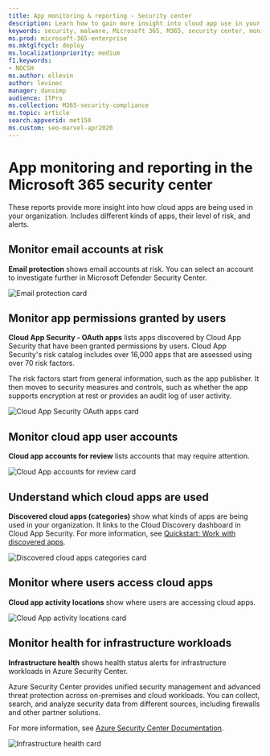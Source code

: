```yaml
---
title: App monitoring & reporting - Security center
description: Learn how to gain more insight into cloud app use in your organization. Includes different kinds of apps, their level of risk, and alerts.
keywords: security, malware, Microsoft 365, M365, security center, monitor, report, apps
ms.prod: microsoft-365-enterprise
ms.mktglfcycl: deploy
ms.localizationpriority: medium
f1.keywords:
- NOCSH
ms.author: ellevin
author: levinec
manager: dansimp
audience: ITPro
ms.collection: M365-security-compliance  
ms.topic: article
search.appverid: met150
ms.custom: seo-marvel-apr2020
---
```


# App monitoring and reporting in the Microsoft 365 security center

These reports provide more insight into how cloud apps are being used in your organization. Includes different kinds of apps, their level of risk, and alerts.

## Monitor email accounts at risk

**Email protection** shows email accounts at risk. You can select an account to investigate further in Microsoft Defender Security Center.

![Email protection card](../../media/email-protection.png)

## Monitor app permissions granted by users

**Cloud App Security - OAuth apps** lists apps discovered by Cloud App Security that have been granted permissions by users. Cloud App Security's risk catalog includes over 16,000 apps that are assessed using over 70 risk factors.

The risk factors start from general information, such as the app publisher. It then moves to security measures and controls, such as whether the app supports encryption at rest or provides an audit log of user activity.

![Cloud App Security OAuth apps card](../../media/cloud-app-security-oauth-apps.png)

## Monitor cloud app user accounts

**Cloud app accounts for review** lists accounts that may require attention.

![Cloud App accounts for review card](../../media/cloud-app-accounts-for-review.png)

## Understand which cloud apps are used

**Discovered cloud apps (categories)** show what kinds of apps are being used in your organization. It links to the Cloud Discovery dashboard in Cloud App Security. For more information, see [Quickstart: Work with discovered apps](https://docs.microsoft.com/cloud-app-security/discovered-apps).  

![Discovered cloud apps categories card](../../media/discovered-cloud-apps-categories.png)

## Monitor where users access cloud apps

**Cloud app activity locations** show where users are accessing cloud apps.

![Cloud App activity locations card](../../media/cloud-app-activity-locations.png)

## Monitor health for infrastructure workloads

**Infrastructure health** shows health status alerts for infrastructure workloads in Azure Security Center.

Azure Security Center provides unified security management and advanced threat protection across on-premises and cloud workloads. You can collect, search, and analyze security data from different sources, including firewalls and other partner solutions.

For more information, see [Azure Security Center Documentation](https://docs.microsoft.com/azure/security-center/).

![Infrastructure health card](../../media/infrastructure-health.png)
